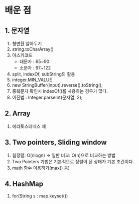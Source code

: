 # 배운 점

## 1. 문자열

1. 형변환 알아두기
2. string.toCharArray()
3. 아스키코드
   - 대문자 : 65~90
   - 소문자 : 97~122
4. split, indexOf, subString의 활용
5. integer.MIN_VALUE
6. new StringBuffer(input).reverse().toString();
7. 중복문자 확인시 indexOf()를 사용하는 경우가 많다.
8. 이진법 : Integer.parseInt(문자열, 2);



## 2. Array 

1. 에라토스테네스 체



## 3. Two pointers, Sliding window

1. 힙정렬: O(nlogn) => 일반 비교: O(n)으로 비교하는 방법
2. Two Pointers 기법은 기본적으로 정렬이 된 상태가 기본 조건이다.
3. math 함수 이용하기(max() 등)



## 4. HashMap

1. for(String s : map.keyset())

